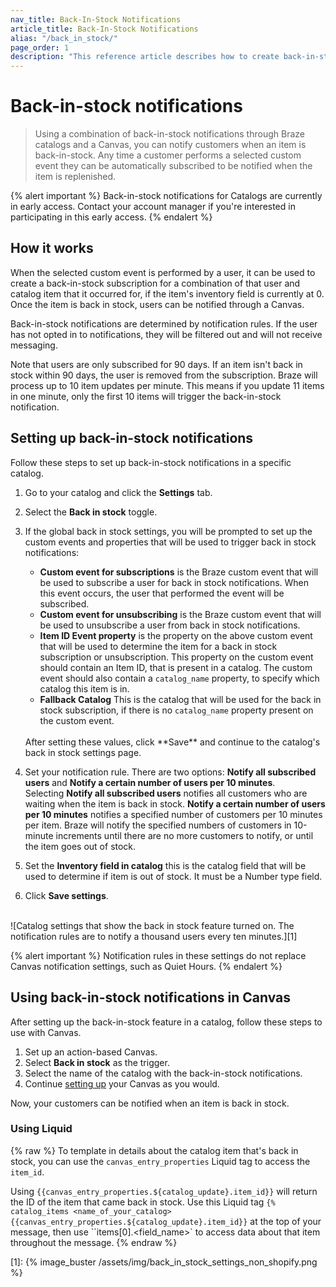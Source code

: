 ```yaml
---
nav_title: Back-In-Stock Notifications
article_title: Back-In-Stock Notifications
alias: "/back_in_stock/"
page_order: 1
description: "This reference article describes how to create back-in-stock notifications in Braze Shopify catalogs"
---
```


# Back-in-stock notifications

> Using a combination of back-in-stock notifications through Braze catalogs and a Canvas, you can notify customers when an item is back-in-stock. Any time a customer performs a selected custom event they can be automatically subscribed to be notified when the item is replenished.

{% alert important %}
Back-in-stock notifications for Catalogs are currently in early access. Contact your account manager if you're interested in participating in this early access.
{% endalert %}


## How it works
When the selected custom event is performed by a user, it can be used to create a back-in-stock subscription for a combination of that user and catalog item that it occurred for, if the item's inventory field is currently at 0. Once the item is back in stock, users can be notified through a Canvas.

Back-in-stock notifications are determined by notification rules. If the user has not opted in to notifications, they will be filtered out and will not receive messaging.

Note that users are only subscribed for 90 days. If an item isn't back in stock within 90 days, the user is removed from the subscription. Braze will process up to 10 item updates per minute. This means if you update 11 items in one minute, only the first 10 items will trigger the back-in-stock notification.

## Setting up back-in-stock notifications

Follow these steps to set up back-in-stock notifications in a specific catalog.

1. Go to your catalog and click the **Settings** tab.
2. Select the **Back in stock** toggle.
3. If the global back in stock settings, you will be prompted to set up the custom events and properties that will be used to trigger back in stock notifications:
    <br>
    - **Custom event for subscriptions** is the Braze custom event that will be used to subscribe a user for back in stock notifications. When this event occurs, the user that performed the event will be subscribed.
    - **Custom event for unsubscribing** is the Braze custom event that will be used to unsubscribe a user from back in stock notifications.
    - **Item ID Event property** is the property on the above custom event that will be used to determine the item for a back in stock subscription or unsubscription. This property on the custom event should contain an Item ID, that is present in a catalog. The custom event should also contain a `catalog_name` property, to specify which catalog this item is in.
    - **Fallback Catalog** This is the catalog that will be used for the back in stock subscription, if there is no `catalog_name` property present on the custom event. 
    <br>
    After setting these values, click **Save** and continue to the catalog's back in stock settings page.
    <br>

4. Set your notification rule. There are two options: **Notify all subscribed users** and **Notify a certain number of users per 10 minutes**. <br> Selecting **Notify all subscribed users** notifies all customers who are waiting when the item is back in stock. **Notify a certain number of users per 10 minutes** notifies a specified number of customers per 10 minutes per item. Braze will notify the specified numbers of customers in 10-minute increments until there are no more customers to notify, or until the item goes out of stock. 
5. Set the **Inventory field in catalog** this is the catalog field that will be used to determine if item is out of stock. It must be a Number type field.
6. Click **Save settings**.
<br><br>

![Catalog settings that show the back in stock feature turned on. The notification rules are to notify a thousand users every ten minutes.][1]

{% alert important %}
Notification rules in these settings do not replace Canvas notification settings, such as Quiet Hours.
{% endalert %}

## Using back-in-stock notifications in Canvas

After setting up the back-in-stock feature in a catalog, follow these steps to use with Canvas.

1. Set up an action-based Canvas.
2. Select **Back in stock** as the trigger.
3. Select the name of the catalog with the back-in-stock notifications.
4. Continue [setting up]({{site.baseurl}}/user_guide/engagement_tools/canvas/create_a_canvas/create_a_canvas/) your Canvas as you would.

Now, your customers can be notified when an item is back in stock.

### Using Liquid
{% raw %}
To template in details about the catalog item that's back in stock, you can use the `canvas_entry_properties` Liquid tag to access the `item_id`. 

Using ``{{canvas_entry_properties.${catalog_update}.item_id}}`` will return the ID of the item that came back in stock.
Use this Liquid tag  ``{% catalog_items <name_of_your_catalog> {{canvas_entry_properties.${catalog_update}.item_id}}`` at the top of your message, then use ``items[0].<field_name>` to access data about that item throughout the message.
{% endraw %}

[1]: {% image_buster /assets/img/back_in_stock_settings_non_shopify.png %} 